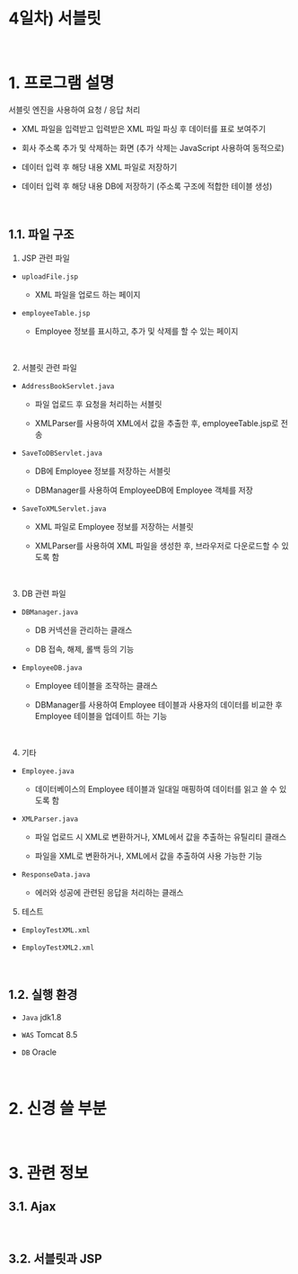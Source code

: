 # 4일차) 서블릿

<br>

# 1. 프로그램 설명

서블릿 엔진을 사용하여 요청 / 응답 처리

- XML 파일을 입력받고 입력받은 XML 파일 파싱 후 데이터를 표로 보여주기

- 회사 주소록 추가 및 삭제하는 화면 (추가 삭제는 JavaScript 사용하여 동적으로)

- 데이터 입력 후 해당 내용 XML 파일로 저장하기

- 데이터 입력 후 해당 내용 DB에 저장하기 (주소록 구조에 적합한 테이블 생성)



<br>



## 1.1. 파일 구조

1. JSP 관련 파일
- `uploadFile.jsp`
  
  - XML 파일을 업로드 하는 페이지

- `employeeTable.jsp`
  
  - Employee 정보를 표시하고, 추가 및 삭제를 할 수 있는 페이지



<br>



2. 서블릿 관련 파일
- `AddressBookServlet.java`
  
  - 파일 업로드 후 요청을 처리하는 서블릿
  
  - XMLParser를 사용하여 XML에서 값을 추출한 후, employeeTable.jsp로 전송

- `SaveToDBServlet.java`
  
  - DB에 Employee 정보를 저장하는 서블릿
  
  - DBManager를 사용하여 EmployeeDB에 Employee 객체를 저장

- `SaveToXMLServlet.java`
  
  - XML 파일로 Employee 정보를 저장하는 서블릿
  
  - XMLParser를 사용하여 XML 파일을 생성한 후, 브라우저로 다운로드할 수 있도록 함



<br>



3. DB 관련 파일
- `DBManager.java`
  
  - DB 커넥션을 관리하는 클래스
  
  - DB 접속, 해제, 롤백 등의 기능

- `EmployeeDB.java`
  
  - Employee 테이블을 조작하는 클래스
  
  - DBManager를 사용하여 Employee 테이블과 사용자의 데이터를 비교한 후 Employee 테이블을 업데이트 하는 기능



<br>



4. 기타
- `Employee.java`
  
  - 데이터베이스의 Employee 테이블과 일대일 매핑하여 데이터를 읽고 쓸 수 있도록 함

- `XMLParser.java`
  
  - 파일 업로드 시 XML로 변환하거나, XML에서 값을 추출하는 유틸리티 클래스
  
  - 파일을 XML로 변환하거나, XML에서 값을 추출하여 사용 가능한 기능

- `ResponseData.java`
  
  - 에러와 성공에 관련된 응답을 처리하는 클래스



5. 테스트
- `EmployTestXML.xml`

- `EmployTestXML2.xml`



<br>



## 1.2. 실행 환경

- `Java` jdk1.8

- `WAS` Tomcat 8.5

- `DB` Oracle





<br>



# 2. 신경 쓸 부분



<br>



# 3. 관련 정보

## 3.1. Ajax



<br>



## 3.2. 서블릿과 JSP
